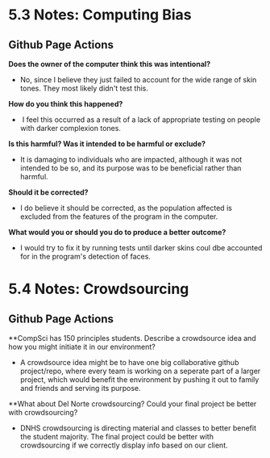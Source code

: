 # 5.3 Notes: Computing Bias

## Github Page Actions

**Does the owner of the computer think this was intentional?**

* No, since I believe they just failed to account for the wide range of skin tones. They most likely didn't test this.

**How do you think this happened?**

*  I feel this occurred as a result of a lack of appropriate testing on people with darker complexion tones.

**Is this harmful? Was it intended to be harmful or exclude?**

* It is damaging to individuals who are impacted, although it was not intended to be so, and its purpose was to be beneficial rather than harmful.

**Should it be corrected?**

* I do believe it should be corrected, as the population affected is excluded from the features of the program in the computer.

**What would you or should you do to produce a better outcome?**

* I would try to fix it by running tests until darker skins coul dbe accounted for in the program's detection of faces.

# 5.4 Notes: Crowdsourcing

## Github Page Actions

**CompSci has 150 principles students. Describe a crowdsource idea and how you might initiate it in our environment?

* A crowdsource idea might be to have one big collaborative github project/repo, where every team is working on a seperate part of a larger project, which would benefit the environment by pushing it out to family and friends and serving its purpose.

**What about Del Norte crowdsourcing? Could your final project be better with crowdsourcing?

* DNHS crowdsourcing is directing material and classes to better benefit the student majority. The final project could be better with crowdsourcing if we correctly display info based on our client.
